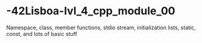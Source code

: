 # -42Lisboa-lvl_4_cpp_module_00
Namespace, class, member functions, stdio stream, initialization lists, static, const, and lots of basic stuff
